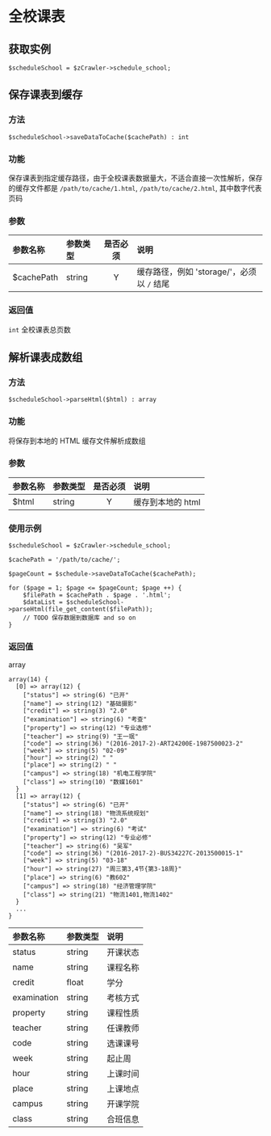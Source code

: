 # 全校课表

## 获取实例

```
$scheduleSchool = $zCrawler->schedule_school;
```


## 保存课表到缓存

### 方法

```
$scheduleSchool->saveDataToCache($cachePath) : int
```

### 功能

保存课表到指定缓存路径，由于全校课表数据量大，不适合直接一次性解析，保存的缓存文件都是 `/path/to/cache/1.html`, `/path/to/cache/2.html`, 其中数字代表页码

### 参数

参数名称 | 参数类型 | 是否必须 | 说明
:--- | :--- | :---: | :---
$cachePath | string | Y | 缓存路径，例如 'storage/'，必须以 `/` 结尾

### 返回值

`int` 全校课表总页数


## 解析课表成数组

### 方法

```
$scheduleSchool->parseHtml($html) : array

```

### 功能

将保存到本地的 HTML 缓存文件解析成数组

### 参数

参数名称 | 参数类型 | 是否必须 | 说明
:--- | :--- | :---: | :---
$html | string | Y | 缓存到本地的 html

### 使用示例

```
$scheduleSchool = $zCrawler->schedule_school;

$cachePath = '/path/to/cache/';

$pageCount = $schedule->saveDataToCache($cachePath);

for ($page = 1; $page <= $pageCount; $page ++) {
    $filePath = $cachePath . $page . '.html';
    $dataList = $scheduleSchool->parseHtml(file_get_content($filePath));
    // TODO 保存数据到数据库 and so on
}

```

### 返回值

array
```
array(14) {
  [0] => array(12) {
    ["status"] => string(6) "已开"
    ["name"] => string(12) "基础摄影"
    ["credit"] => string(3) "2.0"
    ["examination"] => string(6) "考查"
    ["property"] => string(12) "专业选修"
    ["teacher"] => string(9) "王一珉"
    ["code"] => string(36) "(2016-2017-2)-ART24200E-1987500023-2"
    ["week"] => string(5) "02-09"
    ["hour"] => string(2) " "
    ["place"] => string(2) " "
    ["campus"] => string(18) "机电工程学院"
    ["class"] => string(10) "数媒1601"
  }
  [1] => array(12) {
    ["status"] => string(6) "已开"
    ["name"] => string(18) "物流系统规划"
    ["credit"] => string(3) "2.0"
    ["examination"] => string(6) "考试"
    ["property"] => string(12) "专业必修"
    ["teacher"] => string(6) "吴军"
    ["code"] => string(36) "(2016-2017-2)-BUS34227C-2013500015-1"
    ["week"] => string(5) "03-18"
    ["hour"] => string(27) "周三第3,4节{第3-18周}"
    ["place"] => string(6) "教602"
    ["campus"] => string(18) "经济管理学院"
    ["class"] => string(21) "物流1401,物流1402"
  }
  ...
}
```

参数名称 | 参数类型 | 说明
:--- | :--- | :---
status | string | 开课状态
name | string | 课程名称
credit | float | 学分
examination | string | 考核方式
property | string | 课程性质
teacher | string | 任课教师
code | string | 选课课号
week | string | 起止周
hour | string | 上课时间
place | string | 上课地点
campus | string | 开课学院
class | string | 合班信息
